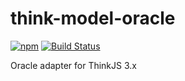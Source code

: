 # think-model-oracle

[![npm](https://img.shields.io/npm/v/think-model-oracle.svg?style=flat-square)]()
[![Build Status](https://travis-ci.org/twang281314/think-model-oracle.svg?branch=master)](https://travis-ci.org/twang281314/think-model-oracle)

Oracle adapter for ThinkJS 3.x

